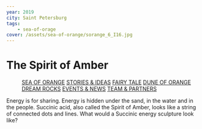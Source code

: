 ```yaml
---
year: 2019
city: Saint Petersburg
tags:
    - sea-of-orage
cover: /assets/sea-of-orange/sorange_6_I16.jpg
---
```


# The Spirit of Amber

<Menu>
<a href="/sea-of-orange">SEA OF ORANGE</a>
<a href="/sea-of-orange/stories-and-ideas">STORIES & IDEAS</a>
<a href="/sea-of-orange/fairytale">FAIRY TALE</a>
<a href="/sea-of-orange/dune-of-orange">DUNE OF ORANGE</a>
<a href="/sea-of-orange/dreamrocks">DREAM ROCKS</a>
<a href="/sea-of-orange/events-and-news">EVENTS & NEWS</a>
<a href="/sea-of-orange/team-and-partners">TEAM & PARTNERS</a>
</Menu>

Energy is for sharing. Energy is hidden under the sand, in the water and in the people. Succinic acid, also called the Spirit of Amber, looks like a string of connected dots and lines. What would a Succinic energy sculpture look like?
